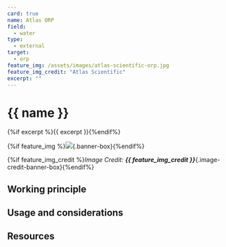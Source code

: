 ```yaml
---
card: true
name: Atlas ORP
field: 
  - water
type:
  - external
target:
  - orp
feature_img: /assets/images/atlas-scientific-orp.jpg
feature_img_credit: "Atlas Scientific"
excerpt: ""
---
```


# {{ name }}

{%if excerpt %}{{ excerpt }}{%endif%}

{%if feature_img %}![]({{feature_img}}){.banner-box}{%endif%}

{%if feature_img_credit %}_Image Credit: **{{ feature_img_credit }}**_{.image-credit-banner-box}{%endif%}

## Working principle

## Usage and considerations

## Resources